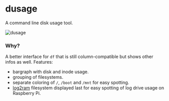 # dusage

A command line disk usage tool.

![dusage](screenshots/dusage.png)

### Why?

A better interface for `df` that is still column-compatible but shows other infos as well.
Features:
* bargraph with disk and inode usage.
* grouping of filesystems.
* separate coloring of `/`, `/boot` and `/mnt` for easy spotting.
* [log2ram](https://github.com/azlux/log2ram) filesystem displayed last for easy spotting of log drive usage on Raspberry Pi.